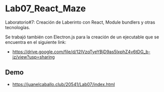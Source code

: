 # Lab07_React_Maze
Laboratorio#7: Creación de Laberinto con React, Module bundlers y otras tecnologías.

Se trabajó también con Electron.js para la creación de un ejecutable que se encuentra en el siguiente link:
- https://drive.google.com/file/d/12IVzqTyeYBjD9as5lxphZ4v6tDG_b-jz/view?usp=sharing

## Demo
- https://juanelcaballo.club/20541/Lab07/index.html
